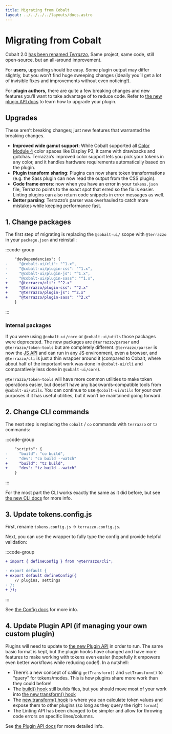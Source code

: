 ```yaml
---
title: Migrating from Cobalt
layout: ../../../../layouts/docs.astro
---
```


# Migrating from Cobalt

Cobalt 2.0 [has been renamed _Terrazzo._](/docs/reference/about) Same project, same code, still open-source, but an all-around improvement.

For **users**, upgrading should be easy. Some plugin output may differ slightly, but you won’t find huge sweeping changes (ideally you’ll get a lot of invisible fixes and improvements without even noticing!).

For **plugin authors,** there are quite a few breaking changes and new features you’ll want to take advantage of to reduce code. Refer to [the new plugin API docs](/docs/cli/api/plugin-development) to learn how to upgrade your plugin.

## Upgrades

These aren’t breaking changes; just new features that warranted the breaking changes.

- **Improved wide gamut support**: While Cobalt supported all [Color Module 4](https://www.w3.org/TR/css-color-4/) color spaces like Display P3, it came with drawbacks and gotchas. Terrazzo’s improved color support lets you pick your tokens in any color, and it handles hardware requirements automatically based on the plugin.
- **Plugin transform sharing**: Plugins can now share token transformations (e.g. the Sass plugin can now read the output from the CSS plugin).
- **Code frame errors**: now when you have an error in your `tokens.json` file, Terrazzo points to the exact spot that erred so the fix is easier. Linting plugins can also return code snippets in error messages as well.
- **Better parsing**: Terrazzo’s parser was overhauled to catch more mistakes while keeping performance fast.

## 1. Change packages

The first step of migrating is replacing the `@cobalt-ui/` scope with `@terrazzo` in your `package.json` and reinstall:

:::code-group

```diff [package.json]
    "devDependencies": {
-     "@cobalt-ui/cli": "^1.x",
-     "@cobalt-ui/plugin-css": "^1.x",
-     "@cobalt-ui/plugin-js": "^1.x",
-     "@cobalt-ui/plugin-sass": "^1.x",
+     "@terrazzo/cli": "^2.x"
+     "@terrazzo/plugin-css": "^2.x"
+     "@terrazzo/plugin-js": "^2.x"
+     "@terrazzo/plugin-sass": "^2.x"
    }
```

:::

### Internal packages

If you were using `@cobalt-ui/core` or `@cobalt-ui/utils` those packages were deprecated. The new packages are `@terrazzo/parser` and `@terrazzo/token-tools` but are completely different. `@terrazzo/parser` is now the [JS API](/docs/cli/api/js/) and can run in any JS environment, even a browser, and `@terrazzo/cli` is just a thin wrapper around it (compared to Cobalt, where about half of the important work was done in `@cobalt-ui/cli` and comparatively less done in `@cobalt-ui/core`).

`@terrazzo/token-tools` will have more common utilities to make token operations easier, but doesn’t have any backwards-compatible tools from `@cobalt-ui/utils`. You can continue to use `@cobalt-ui/utils` for your own purposes if it has useful utilities, but it won’t be maintained going forward.

## 2. Change CLI commands

The next step is replacing the `cobalt` / `co` commands with `terrazzo` or `tz` commands:

:::code-group

```diff [package.json]
    "scripts": {
-     "build": "co build",
-     "dev": "co build --watch"
+     "build": "tz build",
+     "dev": "tz build --watch"
    }
```

:::

For the most part the CLI works exactly the same as it did before, but see [the new CLI docs](/docs/cli/) for more info.

## 3. Update tokens.config.js

First, rename `tokens.config.js` → `terrazzo.config.js`.

Next, you can use the wrapper to fully type the config and provide helpful validation:

:::code-group

```diff [terrazzo.config.js]
+ import { defineConfig } from "@terrazzo/cli";

- export default {
+ export default defineConfig({
    // plugins, settings
- };
+ });
```

:::

See [the Config docs](/docs/cli/config/) for more info.

## 4. Update Plugin API (if managing your own custom plugin)

Plugins will need to update to [the new Plugin API](/docs/cli/api/plugin-development/) in order to run. The same basic format is kept, but the plugin hooks have changed and have more features to make working with tokens even easier (hopefully it empowers even better workflows while reducing code!). In a nutshell:

- There’s a new concept of calling `getTransform()` and `setTransform()` to “query” for tokens/modes. This is how plugins share more work than they could before!
- The [build() hook](/docs/cli/api/plugin-development/#build) still builds files, but you should move most of your work into [the new transform() hook](/docs/cli/api/plugin-development#api)
- The [new transform() hook](/docs/cli/api/plugin-development#api) is where you can calculate token values and expose them to other plugins (so long as they query the right `format`)
- The Linting API has been changed to be simpler and allow for throwing code errors on specific lines/columns.

See [the Plugin API docs](/docs/cli/api/plugin-development) for more detailed info.
